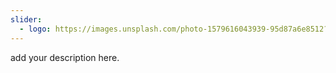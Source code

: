 ```yaml
---
slider:
  - logo: https://images.unsplash.com/photo-1579616043939-95d87a6e8512?ixlib=rb-4.0.3&ixid=MnwxMjA3fDB8MHxwaG90by1wYWdlfHx8fGVufDB8fHx8&auto=format&fit=crop&w=869&q=80
---
```


add your description here.
